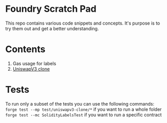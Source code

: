 # Foundry Scratch Pad

This repo contains various code snippets and concepts. It's purpose is to try them out and get a better understanding.

# Contents

1. Gas usage for labels
2. [UniswapV3 clone](https://uniswapv3book.com/milestone_1/introduction.html)

# Tests

To run only a subset of the tests you can use the following commands:
`forge test --mp test/uniswapv3-clone/*` if you want to run a whole folder
`forge test --mc SolidityLabelsTest` if you want to run a specific contract
